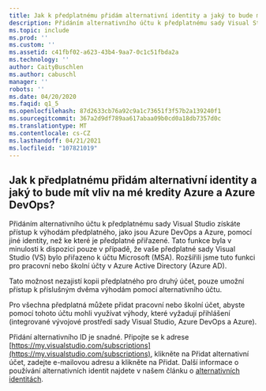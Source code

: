 ```yaml
---
title: Jak k předplatnému přidám alternativní identity a jaký to bude mít vliv na mé kredity Azure a Azure DevOps?
description: Přidáním alternativního účtu k předplatnému sady Visual Studio získáte přístup k výhodám předplatného, jako jsou Azure DevOps a Azure...
ms.topic: include
ms.prod: ''
ms.custom: ''
ms.assetid: c41fbf02-a623-43b4-9aa7-0c1c51fbda2a
ms.technology: ''
author: CaityBuschlen
ms.author: cabuschl
manager: ''
robots: ''
ms.date: 04/20/2020
ms.faqid: q1_5
ms.openlocfilehash: 87d2633cb76a92c9a1c73651f3f57b2a139240f1
ms.sourcegitcommit: 367a2d9df789aa617abaa09b0cd0a18db7357d0c
ms.translationtype: MT
ms.contentlocale: cs-CZ
ms.lasthandoff: 04/21/2021
ms.locfileid: "107821019"
---
```

## <a name="how-do-i-add-alternate-identities-to-my-subscription-and-how-does-this-impact-my-azure-credits-and-azure-devops"></a>Jak k předplatnému přidám alternativní identity a jaký to bude mít vliv na mé kredity Azure a Azure DevOps?

Přidáním alternativního účtu k předplatnému sady Visual Studio získáte přístup k výhodám předplatného, jako jsou Azure DevOps a Azure, pomocí jiné identity, než ke které je předplatné přiřazené. Tato funkce byla v minulosti k dispozici pouze v případě, že vaše předplatné sady Visual Studio (VS) bylo přiřazeno k účtu Microsoft (MSA).  Rozšířili jsme tuto funkci pro pracovní nebo školní účty v Azure Active Directory (Azure AD).

Tato možnost nezajistí kopii předplatného pro druhý účet, pouze umožní přístup k příslušným dvěma výhodám pomocí alternativního účtu.

Pro všechna předplatná můžete přidat pracovní nebo školní účet, abyste pomocí tohoto účtu mohli využívat výhody, které vyžadují přihlášení (integrované vývojové prostředí sady Visual Studio, Azure DevOps a Azure).

Přidání alternativního ID je snadné. Připojte se k adrese [https://my.visualstudio.com/subscriptions](https://my.visualstudio.com/subscriptions), klikněte na Přidat alternativní účet, zadejte e-mailovou adresu a klikněte na Přidat. Další informace o používání alternativních identit najdete v našem článku o [alternativních identitách](https://docs.microsoft.com/visualstudio/subscriptions/vs-alternate-identity).
